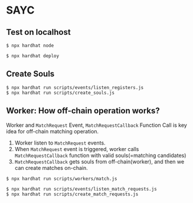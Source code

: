 # SAYC

## Test on localhost

```shell
$ npx hardhat node
```

```shell
$ npx hardhat deploy
```

## Create Souls

```shell
$ npx hardhat run scripts/events/listen_registers.js
$ npx hardhat run scripts/create_souls.js 
```

## Worker: How off-chain operation works?

Worker and `MatchRequest` Event, `MatchRequestCallback` Function Call is key idea for off-chain matching operation.

1. Worker listen to `MatchRequest` events.
2. When `MatchRequest` event is triggered, worker calls `MatchRequestCallback` function with valid souls(=matching candidates)
3. `MatchRequestCallback` gets souls from off-chain(worker), and then we can create matches on-chain.

```shell
$ npx hardhat run scripts/workers/match.js
```

```shell
$ npx hardhat run scripts/events/listen_match_requests.js
$ npx hardhat run scripts/create_match_requests.js
```
